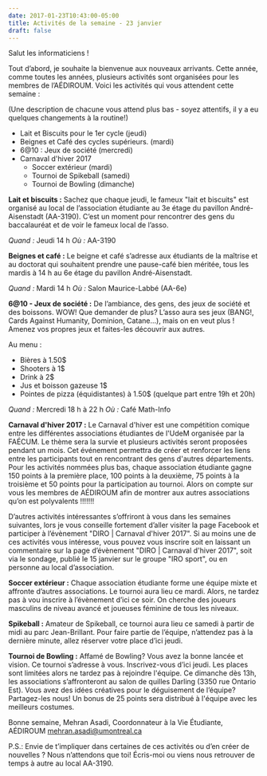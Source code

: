 ```yaml
---
date: 2017-01-23T10:43:00-05:00
title: Activités de la semaine - 23 janvier
draft: false
---
```


Salut les informaticiens !

Tout d’abord, je souhaite la bienvenue aux nouveaux arrivants.
Cette année, comme toutes les années, plusieurs activités sont organisées pour les membres de l’AÉDIROUM.
Voici les activités qui vous attendent cette semaine :

(Une description de chacune vous attend plus bas -
soyez attentifs, il y a eu quelques changements à la routine!)

* Lait et Biscuits pour le 1er cycle (jeudi)
* Beignes et Café des cycles supérieurs. (mardi)
* 6@10 : Jeux de société (mercredi)
* Carnaval d'hiver 2017
  * Soccer extérieur (mardi)
  * Tournoi de Spikeball (samedi)
  * Tournoi de Bowling (dimanche)

**Lait et biscuits :**
Sachez que chaque jeudi, le fameux "lait et biscuits" est organisé au local de l’association étudiante au 3e étage du pavillon André-Aisenstadt (AA-3190).
C’est un moment pour rencontrer des gens du baccalauréat et de voir le fameux local de l’asso.

*Quand :* Jeudi 14 h
*Où :* AA-3190

**Beignes et café :**
Le beigne et café s’adresse aux étudiants de la maîtrise et au doctorat qui souhaitent prendre une pause-café bien méritée,
tous les mardis à 14 h au 6e étage du pavillon André-Aisenstadt.

*Quand :* Mardi 14 h
*Où :* Salon Maurice-Labbé (AA-6e)

**6@10 - Jeux de société :**
De l’ambiance, des gens, des jeux de société et des boissons.
WOW! Que demander de plus?
L’asso aura ses jeux (BANG!, Cards Against Humanity, Dominion, Catane...), mais on en veut plus !
Amenez vos propres jeux et faites-les découvrir aux autres.

Au menu :
* Bières à 1.50$
* Shooters à 1$
* Drink à 2$
* Jus et boisson gazeuse 1$
* Pointes de pizza (équidistantes) à 1.50$ (quelque part entre 19h et 20h)

*Quand :* Mercredi 18 h à 22 h
*Où :* Café Math-Info

**Carnaval d'hiver 2017 :**
Le Carnaval d'hiver est une compétition comique entre les différentes associations étudiantes de l'UdeM organisée par la FAÉCUM.
Le thème sera la survie et plusieurs activités seront proposées pendant un mois.
Cet événement permettra de créer et renforcer les liens entre les participants tout en rencontrant des gens d'autres départements.
Pour les activités nommées plus bas, chaque association étudiante gagne
150 points à la première place,
100 points à la deuxième,
75 points à la troisième et
50 points pour la participation au tournoi.
Alors on compte sur vous les membres de AÉDIROUM afin de montrer aux autres associations qu’on est polyvalents !!!!!!!

D’autres activités intéressantes s’offriront à vous dans les semaines suivantes,
lors je vous conseille fortement d’aller visiter la page Facebook et participer à l’évènement "DIRO | Carnaval d'hiver 2017".
Si au moins une de ces activités vous intéresse, vous pouvez vous inscrire
soit en laissant un commentaire sur la page d’évènement "DIRO | Carnaval d'hiver 2017",
soit via le sondage, publié le 15 janvier sur le groupe "IRO sport", ou en personne au local d’association.

**Soccer extérieur :**
Chaque association étudiante forme une équipe mixte et affronte d’autres associations.
Le tournoi aura lieu ce mardi.
Alors, ne tardez pas à vou inscrire à l’évènement d’ici ce soir.
On cherche des joueurs masculins de niveau avancé et joueuses féminine de tous les niveaux.

**Spikeball :**
Amateur de Spikeball, ce tournoi aura lieu ce samedi à partir de midi au parc Jean-Brillant.
Pour faire partie de l’équipe, n’attendez pas à la dernière minute, allez réserver votre place d’ici jeudi.

**Tournoi de Bowling :**
Affamé de Bowling? Vous avez la bonne lancée et vision.
Ce tournoi s’adresse à vous. Inscrivez-vous d’ici jeudi.
Les places sont limitées alors ne tardez pas à rejoindre l'équipe.
Ce dimanche dès 13h, les associations s’affronteront au salon de quilles Darling (3350 rue Ontario Est).
Vous avez des idées créatives pour le déguisement de l’équipe? 
Partagez-les nous! Un bonus de 25 points sera distribué à l'équipe avec les meilleurs costumes.


Bonne semaine,
Mehran Asadi,
Coordonnateur à la Vie Étudiante,
AÉDIROUM
[mehran.asadi@umontreal.ca](mailto:mehran.asadi@umontreal.ca)

P.S.: Envie de t’impliquer dans certaines de ces activités ou d’en créer de nouvelles ?
Nous n’attendons que toi! Écris-moi ou viens nous retrouver de temps à autre au local AA-3190.
